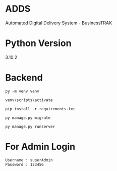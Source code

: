 # ADDS
Automated Digital Delivery System - BusinessTRAK

# Python Version
3.10.2

# Backend
`py -m venv venv`

`venv\scripts\activate`

`pip install -r requirements.txt`

`py manage.py migrate`

`py manage.py runserver`


# For Admin Login

```
Username : superAdmin
Password : 123456
```